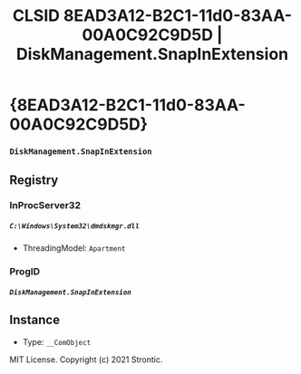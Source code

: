﻿---
title: "CLSID 8EAD3A12-B2C1-11d0-83AA-00A0C92C9D5D | DiskManagement.SnapInExtension"
excerpt: What is COM-Object CLSID 8EAD3A12-B2C1-11d0-83AA-00A0C92C9D5D?
---

# {8EAD3A12-B2C1-11d0-83AA-00A0C92C9D5D}

### `DiskManagement.SnapInExtension`

## Registry


### InProcServer32

##### `C:\Windows\System32\dmdskmgr.dll`
* ThreadingModel: `Apartment`

### ProgID

##### `DiskManagement.SnapInExtension`

## Instance

* Type: `__ComObject`

MIT License. Copyright (c) 2021 Strontic.


